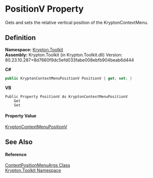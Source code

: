 # PositionV Property


Gets and sets the relative vertical position of the KryptonContextMenu.



## Definition
**Namespace:** <a href="79d2eac2-21f4-54ff-7552-b20c33c30600.md">Krypton.Toolkit</a>  
**Assembly:** Krypton.Toolkit (in Krypton.Toolkit.dll) Version: 80.23.10.287+8d7660f9dc5efd033fabe008ebfb904beab6d444

**C#**
``` C#
public KryptonContextMenuPositionV PositionV { get; set; }
```
**VB**
``` VB
Public Property PositionV As KryptonContextMenuPositionV
	Get
	Set
```



#### Property Value
<a href="b8857d05-ca25-008f-ce37-32bcc9005462.md">KryptonContextMenuPositionV</a>

## See Also


#### Reference
<a href="7d5da66a-3b82-6136-662c-e32ff162d799.md">ContextPositionMenuArgs Class</a>  
<a href="79d2eac2-21f4-54ff-7552-b20c33c30600.md">Krypton.Toolkit Namespace</a>  
